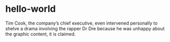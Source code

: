 # hello-world
Tim Cook, the company’s chief executive, even intervened personally to shelve a drama involving the rapper Dr Dre because he was unhappy about the graphic content, it is claimed.

